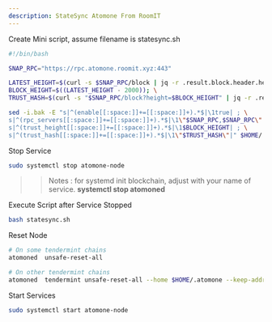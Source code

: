 ```yaml
---
description: StateSync Atomone From RoomIT
---
```


Create Mini script, assume filename is statesync.sh

```bash
#!/bin/bash

SNAP_RPC="https://rpc.atomone.roomit.xyz:443"

LATEST_HEIGHT=$(curl -s $SNAP_RPC/block | jq -r .result.block.header.height); \
BLOCK_HEIGHT=$((LATEST_HEIGHT - 2000)); \
TRUST_HASH=$(curl -s "$SNAP_RPC/block?height=$BLOCK_HEIGHT" | jq -r .result.block_id.hash)

sed -i.bak -E "s|^(enable[[:space:]]+=[[:space:]]+).*$|\1true| ; \
s|^(rpc_servers[[:space:]]+=[[:space:]]+).*$|\1\"$SNAP_RPC,$SNAP_RPC\"| ; \
s|^(trust_height[[:space:]]+=[[:space:]]+).*$|\1$BLOCK_HEIGHT| ; \
s|^(trust_hash[[:space:]]+=[[:space:]]+).*$|\1\"$TRUST_HASH\"|" $HOME/.atomone/config/config.toml
```


Stop Service
```bash
sudo systemctl stop atomone-node
```

>> Notes : for systemd init blockchain, adjust with your name of service. __systemctl stop atomoned__


Execute Script after Service Stopped
```bash
bash statesync.sh
```

Reset Node
```bash
# On some tendermint chains
atomoned  unsafe-reset-all

# On other tendermint chains
atomoned  tendermint unsafe-reset-all --home $HOME/.atomone --keep-addr-book
```

Start Services
```bash
sudo systemctl start atomone-node
```